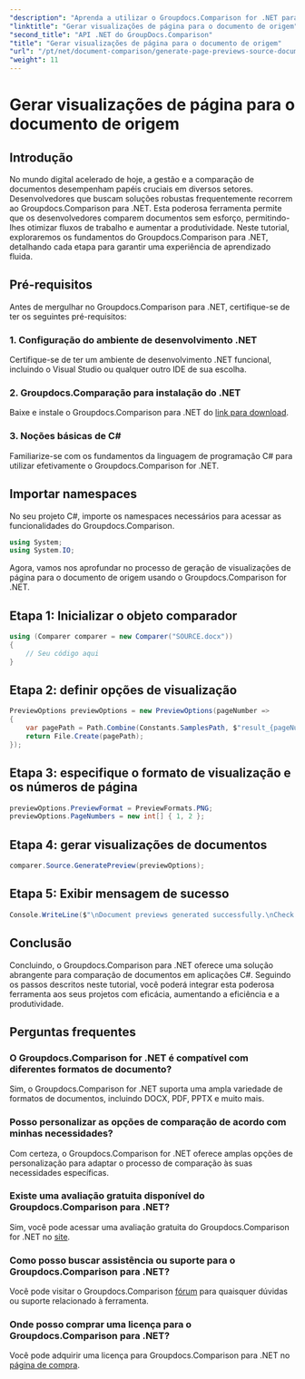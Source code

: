 ```yaml
---
"description": "Aprenda a utilizar o Groupdocs.Comparison for .NET para otimizar os processos de comparação de documentos em seus projetos C# de forma eficaz."
"linktitle": "Gerar visualizações de página para o documento de origem"
"second_title": "API .NET do GroupDocs.Comparison"
"title": "Gerar visualizações de página para o documento de origem"
"url": "/pt/net/document-comparison/generate-page-previews-source-document/"
"weight": 11
---
```


# Gerar visualizações de página para o documento de origem

## Introdução
No mundo digital acelerado de hoje, a gestão e a comparação de documentos desempenham papéis cruciais em diversos setores. Desenvolvedores que buscam soluções robustas frequentemente recorrem ao Groupdocs.Comparison para .NET. Esta poderosa ferramenta permite que os desenvolvedores comparem documentos sem esforço, permitindo-lhes otimizar fluxos de trabalho e aumentar a produtividade. Neste tutorial, exploraremos os fundamentos do Groupdocs.Comparison para .NET, detalhando cada etapa para garantir uma experiência de aprendizado fluida.
## Pré-requisitos
Antes de mergulhar no Groupdocs.Comparison para .NET, certifique-se de ter os seguintes pré-requisitos:
### 1. Configuração do ambiente de desenvolvimento .NET
Certifique-se de ter um ambiente de desenvolvimento .NET funcional, incluindo o Visual Studio ou qualquer outro IDE de sua escolha.
### 2. Groupdocs.Comparação para instalação do .NET
Baixe e instale o Groupdocs.Comparison para .NET do [link para download](https://releases.groupdocs.com/comparison/net/).
### 3. Noções básicas de C#
Familiarize-se com os fundamentos da linguagem de programação C# para utilizar efetivamente o Groupdocs.Comparison for .NET.

## Importar namespaces
No seu projeto C#, importe os namespaces necessários para acessar as funcionalidades do Groupdocs.Comparison.

```csharp
using System;
using System.IO;
```

Agora, vamos nos aprofundar no processo de geração de visualizações de página para o documento de origem usando o Groupdocs.Comparison for .NET.
## Etapa 1: Inicializar o objeto comparador
```csharp
using (Comparer comparer = new Comparer("SOURCE.docx"))
{
    // Seu código aqui
}
```
## Etapa 2: definir opções de visualização
```csharp
PreviewOptions previewOptions = new PreviewOptions(pageNumber =>
{
    var pagePath = Path.Combine(Constants.SamplesPath, $"result_{pageNumber}.png");
    return File.Create(pagePath);
});
```
## Etapa 3: especifique o formato de visualização e os números de página
```csharp
previewOptions.PreviewFormat = PreviewFormats.PNG;
previewOptions.PageNumbers = new int[] { 1, 2 };
```
## Etapa 4: gerar visualizações de documentos
```csharp
comparer.Source.GeneratePreview(previewOptions);
```
## Etapa 5: Exibir mensagem de sucesso
```csharp
Console.WriteLine($"\nDocument previews generated successfully.\nCheck output in {Directory.GetCurrentDirectory()}.");
```

## Conclusão
Concluindo, o Groupdocs.Comparison para .NET oferece uma solução abrangente para comparação de documentos em aplicações C#. Seguindo os passos descritos neste tutorial, você poderá integrar esta poderosa ferramenta aos seus projetos com eficácia, aumentando a eficiência e a produtividade.
## Perguntas frequentes
### O Groupdocs.Comparison for .NET é compatível com diferentes formatos de documento?
Sim, o Groupdocs.Comparison for .NET suporta uma ampla variedade de formatos de documentos, incluindo DOCX, PDF, PPTX e muito mais.
### Posso personalizar as opções de comparação de acordo com minhas necessidades?
Com certeza, o Groupdocs.Comparison for .NET oferece amplas opções de personalização para adaptar o processo de comparação às suas necessidades específicas.
### Existe uma avaliação gratuita disponível do Groupdocs.Comparison para .NET?
Sim, você pode acessar uma avaliação gratuita do Groupdocs.Comparison for .NET no [site](https://releases.groupdocs.com/).
### Como posso buscar assistência ou suporte para o Groupdocs.Comparison para .NET?
Você pode visitar o Groupdocs.Comparison [fórum](https://forum.groupdocs.com/c/comparison/12) para quaisquer dúvidas ou suporte relacionado à ferramenta.
### Onde posso comprar uma licença para o Groupdocs.Comparison para .NET?
Você pode adquirir uma licença para Groupdocs.Comparison para .NET no [página de compra](https://purchase.groupdocs.com/buy).